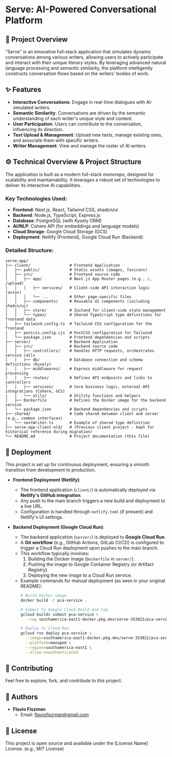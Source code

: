 # Serve: AI-Powered Conversational Platform

## 🚀 Project Overview

"Serve" is an innovative full-stack application that simulates dynamic conversations among various writers, allowing users to actively participate and interact with their unique literary styles. By leveraging advanced natural language processing and semantic similarity, the platform intelligently constructs conversation flows based on the writers' bodies of work.

## ✨ Features

*   **Interactive Conversations**: Engage in real-time dialogues with AI-simulated writers.
*   **Semantic Similarity**: Conversations are driven by the semantic understanding of each writer's unique style and content.
*   **User Participation**: Users can contribute to the conversation, influencing its direction.
*   **Text Upload & Management**: Upload new texts, manage existing ones, and associate them with specific writers.
*   **Writer Management**: View and manage the roster of AI writers.

## ⚙️ Technical Overview & Project Structure

The application is built as a modern full-stack monorepo, designed for scalability and maintainability. It leverages a robust set of technologies to deliver its interactive AI capabilities.

### Key Technologies Used:

*   **Frontend**: Next.js, React, Tailwind CSS, shadcn/ui
*   **Backend**: Node.js, TypeScript, Express.js
*   **Database**: PostgreSQL (with Kysely ORM)
*   **AI/NLP**: Cohere API (for embeddings and language models)
*   **Cloud Storage**: Google Cloud Storage (GCS)
*   **Deployment**: Netlify (Frontend), Google Cloud Run (Backend)

### Detailed Structure:

```
serve-app/
├── client/                 # Frontend Application
│   ├── public/             # Static assets (images, favicons)
│   ├── src/                # Frontend source code
│   │   ├── app/            # Next.js App Router pages (e.g., /, /upload)
│   │   │   ├── services/   # Client-side API interaction logic (axios)
│   │   │   └── ...         # Other page-specific files
│   │   ├── components/     # Reusable UI components (including shadcn/ui)
│   │   ├── store/          # Zustand for client-side state management
│   │   └── types/          # Shared TypeScript type definitions for frontend data
│   ├── tailwind.config.ts  # Tailwind CSS configuration for the frontend
│   ├── postcss.config.cjs  # PostCSS configuration for Tailwind
│   └── package.json        # Frontend dependencies and scripts
├── server/                 # Backend Application
│   ├── src/                # Backend source code
│   │   ├── controllers/    # Handles HTTP requests, orchestrates service calls
│   │   ├── db/             # Database connection and schema definitions (Kysely)
│   │   ├── middlewares/    # Express middleware for request processing
│   │   ├── routes/         # Defines API endpoints and links to controllers
│   │   ├── services/       # Core business logic, external API integrations (Cohere, GCS)
│   │   └── utils/          # Utility functions and helpers
│   ├── Dockerfile          # Defines the Docker image for the backend service
│   └── package.json        # Backend dependencies and scripts
├── shared/                 # Code shared between client and server (e.g., common interfaces)
│   └── nextWriter.ts       # Example of shared type definition
├── serve-app-client-old/   # (Previous client project - kept for historical reference during migration)
└── README.md               # Project documentation (this file)
```

## 🚀 Deployment

This project is set up for continuous deployment, ensuring a smooth transition from development to production.

*   **Frontend Deployment (Netlify)**:
    *   The frontend application (`client/`) is automatically deployed via **Netlify's GitHub integration**.
    *   Any push to the main branch triggers a new build and deployment to a live URL.
    *   Configuration is handled through `netlify.toml` (if present) and Netlify's UI settings.

*   **Backend Deployment (Google Cloud Run)**:
    *   The backend application (`server/`) is deployed to **Google Cloud Run**.
    *   A **Git workflow** (e.g., GitHub Actions, GitLab CI/CD) is configured to trigger a Cloud Run deployment upon pushes to the main branch.
    *   This workflow typically involves:
        1.  Building the Docker image (`Dockerfile` in `server/`).
        2.  Pushing the image to Google Container Registry (or Artifact Registry).
        3.  Deploying the new image to a Cloud Run service.
    *   Example commands for manual deployment (as seen in your original README):
        ```bash
        # Build Docker image
        docker build -t pca-service .

        # Submit to Google Cloud Build and tag
        gcloud builds submit pca-service \
          --tag southamerica-east1-docker.pkg.dev/serve-353822/pca-service-repo/pca-service

        # Deploy to Cloud Run
        gcloud run deploy pca-service \
          --image=southamerica-east1-docker.pkg.dev/serve-353822/pca-service-repo/pca-service \
          --platform=managed \
          --region=southamerica-east1 \
          --allow-unauthenticated
        ```

## 🤝 Contributing

Feel free to explore, fork, and contribute to this project.

## 👤 Authors

*   **Flavio Fiszman**
    *   Email: flaviofiszman@gmail.com

## 📄 License

This project is open source and available under the [License Name] License. (e.g., MIT License)
